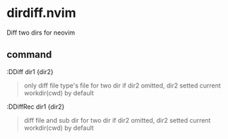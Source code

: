 # dirdiff.nvim
Diff two dirs for neovim

## command
:DDiff dir1 {dir2}
> only diff file type's file for two dir
> if dir2 omitted, dir2 setted current workdir(cwd) by default

:DDiffRec dir1 {dir2}
> diff file and sub dir for two dir
> if dir2 omitted, dir2 setted current workdir(cwd) by default
